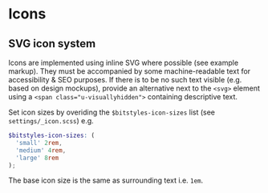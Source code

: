 # Icons

## SVG icon system

Icons are implemented using inline SVG where possible (see example markup). They must be accompanied by some machine-readable text for accessibility & SEO purposes. If there is to be no such text visible (e.g. based on design mockups), provide an alternative next to the `<svg>` element using a `<span class="u-visuallyhidden">` containing descriptive text.

Set icon sizes by overiding the `$bitstyles-icon-sizes` list (see `settings/_icon.scss`) e.g.

```scss
$bitstyles-icon-sizes: (
  'small' 2rem,
  'medium' 4rem,
  'large' 8rem
);
```

The base icon size is the same as surrounding text i.e. `1em`.
